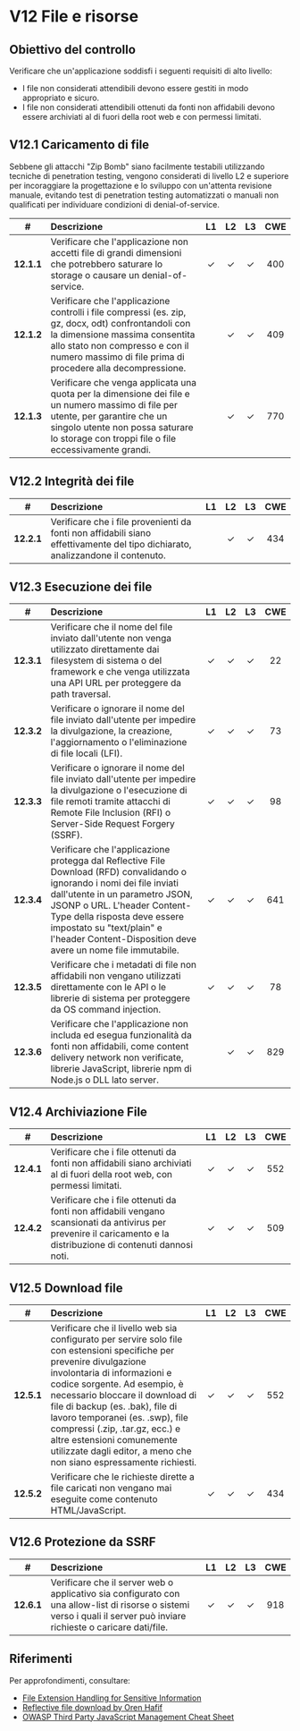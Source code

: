 # V12 File e risorse

## Obiettivo del controllo

Verificare che un'applicazione soddisfi i seguenti requisiti di alto livello:

* I file non considerati attendibili devono essere gestiti in modo appropriato e sicuro.
* I file non considerati attendibili ottenuti da fonti non affidabili devono essere archiviati al di fuori della root web e con permessi limitati.

## V12.1 Caricamento di file

Sebbene gli attacchi "Zip Bomb" siano facilmente testabili utilizzando tecniche di penetration testing, vengono considerati di livello L2 e superiore per incoraggiare la progettazione e lo sviluppo con un'attenta revisione manuale, evitando test di penetration testing automatizzati o manuali non qualificati per individuare condizioni di denial-of-service.

| # | Descrizione | L1 | L2 | L3 | CWE |
| :---: | :--- | :---: | :---:| :---: | :---: |
| **12.1.1** | Verificare che l'applicazione non accetti file di grandi dimensioni che potrebbero saturare lo storage o causare un denial-of-service. | ✓ | ✓ | ✓ | 400 |
| **12.1.2** | Verificare che l'applicazione controlli i file compressi (es. zip, gz, docx, odt) confrontandoli con la dimensione massima consentita allo stato non compresso e con il numero massimo di file prima di procedere alla decompressione. | | ✓ | ✓ | 409 |
| **12.1.3** | Verificare che venga applicata una quota per la dimensione dei file e un numero massimo di file per utente, per garantire che un singolo utente non possa saturare lo storage con troppi file o file eccessivamente grandi. | | ✓ | ✓ | 770 |

## V12.2 Integrità dei file

| # | Descrizione | L1 | L2 | L3 | CWE |
| :---: | :--- | :---: | :---: | :---: | :---: |
| **12.2.1** | Verificare che i file provenienti da fonti non affidabili siano effettivamente del tipo dichiarato, analizzandone il contenuto. | | ✓ | ✓ | 434 |

## V12.3 Esecuzione dei file

| # | Descrizione | L1 | L2 | L3 | CWE |
| :---: | :--- | :---: | :---: | :---: | :---: |
| **12.3.1** | Verificare che il nome del file inviato dall'utente non venga utilizzato direttamente dai filesystem di sistema o del framework e che venga utilizzata una API URL per proteggere da path traversal.	 | ✓ | ✓ | ✓ | 22 |
| **12.3.2** | Verificare o ignorare il nome del file inviato dall'utente per impedire la divulgazione, la creazione, l'aggiornamento o l'eliminazione di file locali (LFI). | ✓ | ✓ | ✓ | 73 |
| **12.3.3** | Verificare o ignorare il nome del file inviato dall'utente per impedire la divulgazione o l'esecuzione di file remoti tramite attacchi di Remote File Inclusion (RFI) o Server-Side Request Forgery (SSRF). | ✓ | ✓ | ✓ | 98 |
| **12.3.4** | Verificare che l'applicazione protegga dal Reflective File Download (RFD) convalidando o ignorando i nomi dei file inviati dall'utente in un parametro JSON, JSONP o URL. L'header Content-Type della risposta deve essere impostato su "text/plain" e l'header Content-Disposition deve avere un nome file immutabile. | ✓ | ✓ | ✓ | 641 |
| **12.3.5** | Verificare che i metadati di file non affidabili non vengano utilizzati direttamente con le API o le librerie di sistema per proteggere da OS command injection. | ✓ | ✓ | ✓ | 78 |
| **12.3.6** | Verificare che l'applicazione non includa ed esegua funzionalità da fonti non affidabili, come content delivery network non verificate, librerie JavaScript, librerie npm di Node.js o DLL lato server. | | ✓ | ✓ | 829 |

## V12.4 Archiviazione File

| # | Descrizione | L1 | L2 | L3 | CWE |
| :---: | :--- | :---: | :---:| :---: | :---: |
| **12.4.1** | Verificare che i file ottenuti da fonti non affidabili siano archiviati al di fuori della root web, con permessi limitati. | ✓ | ✓ | ✓ | 552 |
| **12.4.2** | Verificare che i file ottenuti da fonti non affidabili vengano scansionati da antivirus per prevenire il caricamento e la distribuzione di contenuti dannosi noti. | ✓ | ✓ | ✓ | 509 |

## V12.5 Download file

| # | Descrizione | L1 | L2 | L3 | CWE |
| :---: | :--- | :---: | :---:| :---: | :---: |
| **12.5.1** | Verificare che il livello web sia configurato per servire solo file con estensioni specifiche per prevenire divulgazione involontaria di informazioni e codice sorgente. Ad esempio, è necessario bloccare il download di file di backup (es. .bak), file di lavoro temporanei (es. .swp), file compressi (.zip, .tar.gz, ecc.) e altre estensioni comunemente utilizzate dagli editor, a meno che non siano espressamente richiesti. | ✓ | ✓ | ✓ | 552 |
| **12.5.2** | Verificare che le richieste dirette a file caricati non vengano mai eseguite come contenuto HTML/JavaScript. | ✓ | ✓ | ✓ | 434 |

## V12.6 Protezione da SSRF

| # | Descrizione | L1 | L2 | L3 | CWE |
| :---: | :--- | :---: | :---:| :---: | :---: |
| **12.6.1** | Verificare che il server web o applicativo sia configurato con una allow-list di risorse o sistemi verso i quali il server può inviare richieste o caricare dati/file. | ✓ | ✓ | ✓ | 918 |

## Riferimenti

Per approfondimenti, consultare:

* [File Extension Handling for Sensitive Information](https://owasp.org/www-community/vulnerabilities/Unrestricted_File_Upload)
* [Reflective file download by Oren Hafif](https://www.trustwave.com/Resources/SpiderLabs-Blog/Reflected-File-Download---A-New-Web-Attack-Vector/)
* [OWASP Third Party JavaScript Management Cheat Sheet](https://cheatsheetseries.owasp.org/cheatsheets/Third_Party_Javascript_Management_Cheat_Sheet.html)
